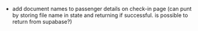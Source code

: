- add document names to passenger details on check-in page (can punt by storing file name in state and returning if successful. is possible to return from supabase?)
